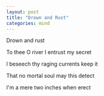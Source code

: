 ```yaml
---
layout: post
title: "Drown and Rust"
categories: mind
---
```


Drown and rust

To thee O river I entrust my secret

I beseech thy raging currents keep it

That no mortal soul may this detect

I'm a mere two inches when erect